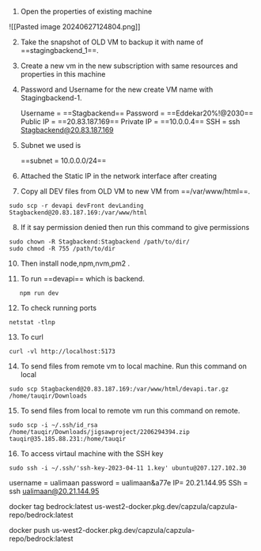 
1. Open the properties of existing machine

![[Pasted image 20240627124804.png]]

2. Take the snapshot of OLD VM to backup it with name of ==stagingbackend_1==.

3. Create a new vm in the new subscription with same resources and properties in this machine

4. Password and Username for the new create VM name with Stagingbackend-1.

   Username = ==Stagbackend==
   Password = ==Eddekar20%!@2030==
   Public IP = ==20.83.187.169==
   Private IP = ==10.0.0.4==
   SSH = ssh Stagbackend@20.83.187.169
   
   
5.  Subnet we used is

     ==subnet = 10.0.0.0/24==
     
6. Attached the Static IP in the network interface after creating 

7. Copy all DEV files from OLD VM to new VM from ==/var/www/html==.

```
sudo scp -r devapi devFront devLanding Stagbackend@20.83.187.169:/var/www/html
```

8. If it say permission denied then run this command to give permissions

```
sudo chown -R Stagbackend:Stagbackend /path/to/dir/
sudo chmod -R 755 /path/to/dir

```

10. Then install node,npm,nvm,pm2 .

11. To run ==devapi== which is backend.

```
   npm run dev
```

12. To check running ports
```
netstat -tlnp
```
13. To curl
```
curl -vl http://localhost:5173
```

14. To send files from remote vm to local machine. Run this command on local

```
sudo scp Stagbackend@20.83.187.169:/var/www/html/devapi.tar.gz /home/tauqir/Downloads
```

15. To send files from local to remote vm run this command on remote.

```
sudo scp -i ~/.ssh/id_rsa /home/tauqir/Downloads/jigsawproject/2206294394.zip
tauqir@35.185.88.231:/home/tauqir
```

16. To access virtaul machine with the SSH key

```
sudo ssh -i ~/.ssh/'ssh-key-2023-04-11 1.key' ubuntu@207.127.102.30
```
username = ualimaan
password = ualimaan&a77e 
IP= 20.21.144.95
SSh = ssh ualimaan@20.21.144.95


docker tag bedrock:latest us-west2-docker.pkg.dev/capzula/capzula-repo/bedrock:latest

docker push us-west2-docker.pkg.dev/capzula/capzula-repo/bedrock:latest  




